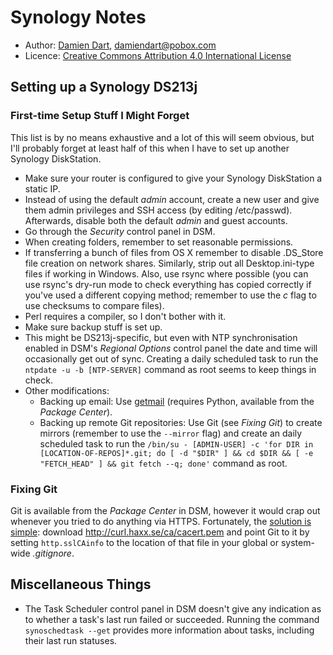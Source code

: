 Synology Notes
==============

  - Author: [Damien Dart][1], <damiendart@pobox.com>
  - Licence: [Creative Commons Attribution 4.0 International License][2]

[1]: <http://www.robotinaponcho.net/>
[2]: <http://creativecommons.org/licenses/by/4.0/>


Setting up a Synology DS213j
----------------------------

### First-time Setup Stuff I Might Forget

This list is by no means exhaustive and a lot of this will seem obvious,
but I'll probably forget at least half of this when I have to set up
another Synology DiskStation.

  - Make sure your router is configured to give your Synology
    DiskStation a static IP.
  - Instead of using the default _admin_ account, create a new user and
    give them admin privileges and SSH access (by editing /etc/passwd).
    Afterwards, disable both the default _admin_ and guest accounts.
  - Go through the _Security_ control panel in DSM.
  - When creating folders, remember to set reasonable permissions.
  - If transferring a bunch of files from OS X remember to disable
    .DS\_Store file creation on network shares. Similarly, strip out all
    Desktop.ini-type files if working in Windows. Also, use rsync
    where possible (you can use rsync's dry-run mode to check everything
    has copied correctly if you've used a different copying method;
    remember to use the _c_ flag to use checksums to compare files).
  - Perl requires a compiler, so I don't bother with it.
  - Make sure backup stuff is set up.
  - This might be DS213j-specific, but even with NTP synchronisation
    enabled in DSM's _Regional Options_ control panel the date and time
    will occasionally get out of sync. Creating a daily scheduled task
    to run the `ntpdate -u -b [NTP-SERVER]` command as root seems to
    keep things in check.
  - Other modifications:
    - Backing up email: Use [getmail][2] (requires Python, available
      from the _Package Center_).
    - Backing up remote Git repositories: Use Git (see _Fixing Git_) to
      create mirrors (remember to use the `--mirror` flag) and create an
      daily scheduled task to run the `/bin/su - [ADMIN-USER] -c 'for
      DIR in [LOCATION-OF-REPOS]*.git; do [ -d "$DIR" ] && cd $DIR && [
      -e "FETCH_HEAD" ] && git fetch --q; done'` command as root.

### Fixing Git

Git is available from the _Package Center_ in DSM, however it would
crap out whenever you tried to do anything via HTTPS. Fortunately, the
[solution is simple][3]: download <http://curl.haxx.se/ca/cacert.pem>
and point Git to it by setting `http.sslCAinfo` to the location of that
file in your global or system-wide _.gitignore_.

[3]: <http://stackoverflow.com/a/8467406>


Miscellaneous Things
--------------------

  - The Task Scheduler control panel in DSM doesn't give any indication
    as to whether a task's last run failed or succeeded. Running the
    command `synoschedtask --get` provides more information about tasks,
    including their last run statuses.
